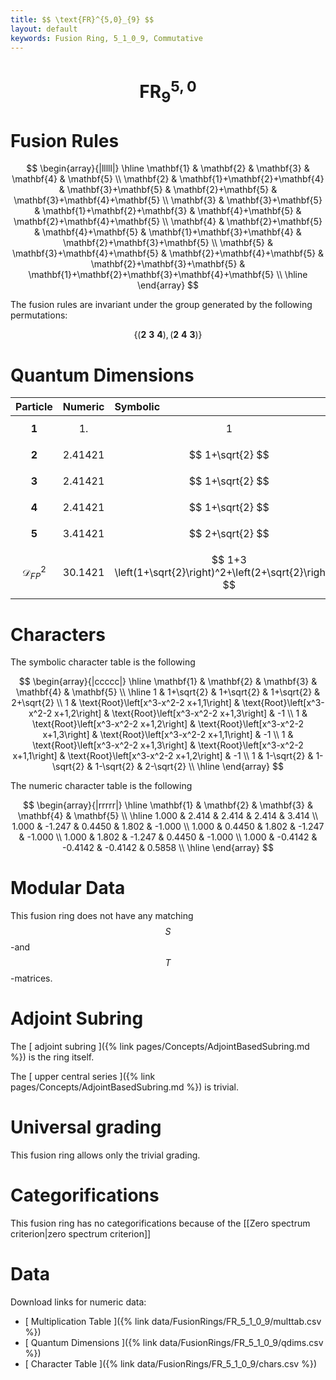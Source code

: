 ```yaml
---
title: $$ \text{FR}^{5,0}_{9} $$
layout: default
keywords: Fusion Ring, 5_1_0_9, Commutative
---
```

# $$ \text{FR}^{5,0}_{9} $$


# Fusion Rules

$$
\begin{array}{|lllll|}
\hline
 \mathbf{1} & \mathbf{2} & \mathbf{3} & \mathbf{4} & \mathbf{5} \\
 \mathbf{2} & \mathbf{1}+\mathbf{2}+\mathbf{4} & \mathbf{3}+\mathbf{5} & \mathbf{2}+\mathbf{5} & \mathbf{3}+\mathbf{4}+\mathbf{5} \\
 \mathbf{3} & \mathbf{3}+\mathbf{5} & \mathbf{1}+\mathbf{2}+\mathbf{3} & \mathbf{4}+\mathbf{5} & \mathbf{2}+\mathbf{4}+\mathbf{5} \\
 \mathbf{4} & \mathbf{2}+\mathbf{5} & \mathbf{4}+\mathbf{5} & \mathbf{1}+\mathbf{3}+\mathbf{4} & \mathbf{2}+\mathbf{3}+\mathbf{5} \\
 \mathbf{5} & \mathbf{3}+\mathbf{4}+\mathbf{5} & \mathbf{2}+\mathbf{4}+\mathbf{5} & \mathbf{2}+\mathbf{3}+\mathbf{5} & \mathbf{1}+\mathbf{2}+\mathbf{3}+\mathbf{4}+\mathbf{5} \\
\hline
\end{array}
$$


The fusion rules are invariant under the group generated by the following permutations:

$$ \{(\mathbf{2} \  \mathbf{3} \  \mathbf{4}), (\mathbf{2} \  \mathbf{4} \  \mathbf{3})\} $$

# Quantum Dimensions

| Particle | Numeric | Symbolic |
| :------ | :------ | :------ |
| $$ \mathbf{1} $$ | $$ 1. $$ | $$ 1 $$ |
| $$ \mathbf{2} $$ | $$ 2.41421 $$ | $$ 1+\sqrt{2} $$ |
| $$ \mathbf{3} $$ | $$ 2.41421 $$ | $$ 1+\sqrt{2} $$ |
| $$ \mathbf{4} $$ | $$ 2.41421 $$ | $$ 1+\sqrt{2} $$ |
| $$ \mathbf{5} $$ | $$ 3.41421 $$ | $$ 2+\sqrt{2} $$ |
| $$ \mathcal{D}_{FP}^2 $$ | $$ 30.1421 $$ | $$ 1+3 \left(1+\sqrt{2}\right)^2+\left(2+\sqrt{2}\right)^2 $$ |

# Characters

The symbolic character table is the following

$$
\begin{array}{|ccccc|}
\hline
 \mathbf{1} & \mathbf{2} & \mathbf{3} & \mathbf{4} & \mathbf{5} \\
\hline
 1 & 1+\sqrt{2} & 1+\sqrt{2} & 1+\sqrt{2} & 2+\sqrt{2} \\
 1 & \text{Root}\left[x^3-x^2-2 x+1,1\right] & \text{Root}\left[x^3-x^2-2 x+1,2\right] & \text{Root}\left[x^3-x^2-2 x+1,3\right] & -1 \\
 1 & \text{Root}\left[x^3-x^2-2 x+1,2\right] & \text{Root}\left[x^3-x^2-2 x+1,3\right] & \text{Root}\left[x^3-x^2-2 x+1,1\right] & -1 \\
 1 & \text{Root}\left[x^3-x^2-2 x+1,3\right] & \text{Root}\left[x^3-x^2-2 x+1,1\right] & \text{Root}\left[x^3-x^2-2 x+1,2\right] & -1 \\
 1 & 1-\sqrt{2} & 1-\sqrt{2} & 1-\sqrt{2} & 2-\sqrt{2} \\
\hline
\end{array}
$$

The numeric character table is the following

$$
\begin{array}{|rrrrr|}
\hline
 \mathbf{1} & \mathbf{2} & \mathbf{3} & \mathbf{4} & \mathbf{5} \\
\hline
 1.000 & 2.414 & 2.414 & 2.414 & 3.414 \\
 1.000 & -1.247 & 0.4450 & 1.802 & -1.000 \\
 1.000 & 0.4450 & 1.802 & -1.247 & -1.000 \\
 1.000 & 1.802 & -1.247 & 0.4450 & -1.000 \\
 1.000 & -0.4142 & -0.4142 & -0.4142 & 0.5858 \\
\hline
\end{array}
$$

# Modular Data

This fusion ring does not have any matching $$ S $$-and $$ T $$-matrices.

# Adjoint Subring

The [ adjoint subring ]({% link pages/Concepts/AdjointBasedSubring.md %}) is the ring itself.

The [ upper central series ]({% link pages/Concepts/AdjointBasedSubring.md %}) is trivial.

# Universal grading

This fusion ring allows only the trivial grading.

# Categorifications

This fusion ring has no categorifications because of the [[Zero spectrum criterion|zero spectrum criterion]]

# Data

Download links for numeric data:

* [ Multiplication Table ]({% link data/FusionRings/FR_5_1_0_9/multtab.csv %})
* [ Quantum Dimensions ]({% link data/FusionRings/FR_5_1_0_9/qdims.csv %})
* [ Character Table ]({% link data/FusionRings/FR_5_1_0_9/chars.csv %})